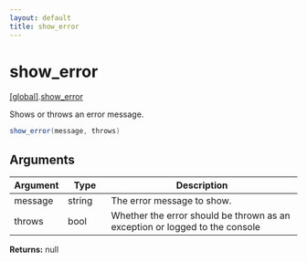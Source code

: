```yaml
---
layout: default
title: show_error
---
```


# show_error

[\[global\]]({{site.baseurl}}/docs/).[show_error]({{site.baseurl}}/docs/show_error/)

Shows or throws an error message.

```cs
show_error(message, throws)
```

## Arguments

<table>
  <col width="15%">
  <col width="15%">
  <thead>
    <tr>
      <th>Argument</th>
      <th>Type</th>
      <th>Description</th>
    </tr>
  </thead>
  <tbody>
    <tr>
      <td>message</td>
      <td>string</td>
      <td>The error message to show.</td>
    </tr>
    <tr>
      <td>throws</td>
      <td>bool</td>
      <td>Whether the error should be thrown as an exception or logged to the console</td>
    </tr>
  </tbody>
</table>

**Returns:** null
